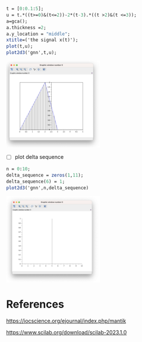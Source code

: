 

```scilab
t = [0:0.1:5];
u = t.*((t>=0)&(t<=2))-2*(t-3).*((t >2)&(t <=3));
a=gca();
a.thickness =2;
a.y_location = "middle";
xtitle=('the signal x(t)');
plot(t,u);
plot2d3('gnn',t,u);
```

<img src=images/scilab-1.png width='50%' height='50%' > </img>


- [ ] plot delta sequence

```scilab
n = 0:10;
delta_sequence = zeros(1,11);
delta_sequence(6) = 1;
plot2d3('gnn',n,delta_sequence)
```

<img src=images/scilab-delta-sequence.png width='50%' height='50%' > </img>

# References

https://iocscience.org/ejournal/index.php/mantik

https://www.scilab.org/download/scilab-2023.1.0
